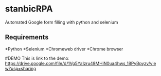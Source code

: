 # stanbicRPA
Automated Google form filling with python and selenium

## Requirements
*Python
*Selenium
*Chromeweb driver
*Chrome browser

#DEMO
This is link to the demo: https://drive.google.com/file/d/1Vg5YaIzru48MHiN0ua4hws_18PyBpyzy/view?usp=sharing
